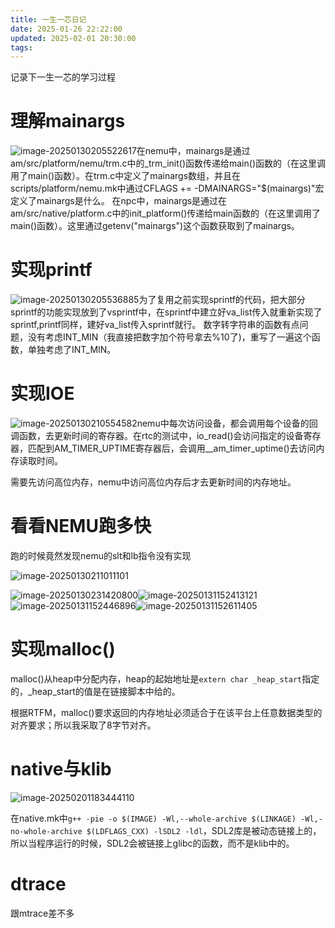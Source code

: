 ```yaml
---
title: 一生一芯日记
date: 2025-01-26 22:22:00
updated: 2025-02-01 20:30:00
tags:
---
```

记录下一生一芯的学习过程
# 理解mainargs
![image-20250130205522617](https://image.200502.xyz/i/2025/01/30/xzmbzg-0.webp)在nemu中，mainargs是通过am/src/platform/nemu/trm.c中的_trm_init()函数传递给main()函数的（在这里调用了main()函数）。在trm.c中定义了mainargs数组，并且在scripts/platform/nemu.mk中通过CFLAGS += -DMAINARGS=\"$(mainargs)\"宏定义了mainargs是什么。
在npc中，mainargs是通过在am/src/native/platform.c中的init_platform()传递给main函数的（在这里调用了main()函数）。这里通过getenv("mainargs")这个函数获取到了mainargs。

# 实现printf
![image-20250130205536885](https://image.200502.xyz/i/2025/01/30/xzpdxq-0.webp)为了复用之前实现sprintf的代码，把大部分sprintf的功能实现放到了vsprintf中，在sprintf中建立好va_list传入就重新实现了sprintf,printf同样，建好va_list传入sprintf就行。
数字转字符串的函数有点问题，没有考虑INT_MIN（我直接把数字加个符号拿去%10了)，重写了一遍这个函数，单独考虑了INT_MIN。

# 实现IOE

![image-20250130210554582](https://image.200502.xyz/i/2025/01/30/ytkvkt-0.webp)nemu中每次访问设备，都会调用每个设备的回调函数，去更新时间的寄存器。在rtc的测试中，io_read()会访问指定的设备寄存器，匹配到AM_TIMER_UPTIME寄存器后，会调用__am_timer_uptime()去访问内存读取时间。

需要先访问高位内存，nemu中访问高位内存后才去更新时间的内存地址。

# 看看NEMU跑多快

跑的时候竟然发现nemu的slt和lb指令没有实现

![image-20250130211011101](https://image.200502.xyz/i/2025/01/30/ywaoeg-0.webp)

![image-20250130231420800](https://image.200502.xyz/i/2025/01/30/129t6pu-0.webp)![image-20250131152413121](https://image.200502.xyz/i/2025/01/31/p7es7g-0.webp)![image-20250131152446896](https://image.200502.xyz/i/2025/01/31/p7m8nn-0.webp)![image-20250131152611405](https://image.200502.xyz/i/2025/01/31/p8l9ou-0.webp)

# 实现malloc()

malloc()从heap中分配内存，heap的起始地址是`extern char _heap_start`指定的，_heap_start的值是在链接脚本中给的。

根据RTFM，malloc()要求返回的内存地址必须适合于在该平台上任意数据类型的对齐要求；所以我采取了8字节对齐。

# native与klib

![image-20250201183444110](https://image.200502.xyz/i/2025/02/01/uc5tyf-0.webp)

在native.mk中`g++ -pie -o $(IMAGE) -Wl,--whole-archive $(LINKAGE) -Wl,-no-whole-archive $(LDFLAGS_CXX) -lSDL2 -ldl`，SDL2库是被动态链接上的，所以当程序运行的时候，SDL2会被链接上glibc的函数，而不是klib中的。

# dtrace

跟mtrace差不多

